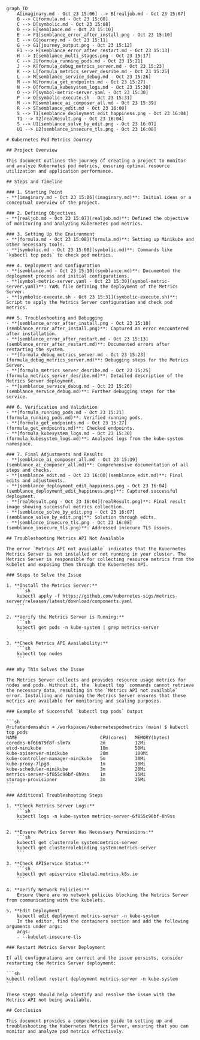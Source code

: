 ```mermaid
graph TD
    A[imaginary.md - Oct 23 15:06] --> B[realjob.md - Oct 23 15:07]
    B --> C[formula.md - Oct 23 15:08]
    C --> D[symbolic.md - Oct 23 15:08]
    D --> E[semblance.md - Oct 23 15:10]
    E --> F1[semblance_error_after_install.png - Oct 23 15:10]
    E --> G[journey.md - Oct 23 15:11]
    G --> G1[journey_output.png - Oct 23 15:12]
    F1 --> H[semblance_error_after_restart.md - Oct 23 15:13]
    H --> I[semblance_multi_stages.png - Oct 23 15:17]
    C --> J[formula_running_pods.md - Oct 23 15:21]
    J --> K[formula_debug_metrics_server.md - Oct 23 15:23]
    K --> L[formula_metrics_server_desribe.md - Oct 23 15:25]
    L --> M[semblance_service_debug.md - Oct 23 15:26]
    M --> N[formula_get_endpoints.md - Oct 23 15:27]
    N --> O[formula_kubesystem_logs.md - Oct 23 15:30]
    O --> P[symbol-metric-server.yaml - Oct 23 15:30]
    P --> Q[symbolic-execute.sh - Oct 23 15:31]
    M --> R[semblance_ai_composer_all.md - Oct 23 15:39]
    R --> S[semblance_edit.md - Oct 23 16:00]
    S --> T1[semblance_deployment_edit_happiness.png - Oct 23 16:04]
    T1 --> T2[realResult.png - Oct 23 16:04]
    S --> U1[semblance_solve_by_edit.png - Oct 23 16:07]
    U1 --> U2[semblance_insecure_tls.png - Oct 23 16:08]
```

    # Kubernetes Pod Metrics Journey

    ## Project Overview

    This document outlines the journey of creating a project to monitor and analyze Kubernetes pod metrics, ensuring optimal resource utilization and application performance.

    ## Steps and Timeline

    ### 1. Starting Point
    - **[imaginary.md - Oct 23 15:06](imaginary.md)**: Initial ideas or a conceptual overview of the project.

    ### 2. Defining Objectives
    - **[realjob.md - Oct 23 15:07](realjob.md)**: Defined the objective of monitoring and analyzing Kubernetes pod metrics.

    ### 3. Setting Up the Environment
    - **[formula.md - Oct 23 15:08](formula.md)**: Setting up Minikube and other necessary tools.
    - **[symbolic.md - Oct 23 15:08](symbolic.md)**: Commands like `kubectl top pods` to check pod metrics.

    ### 4. Deployment and Configuration
    - **[semblance.md - Oct 23 15:10](semblance.md)**: Documented the deployment process and initial configurations.
    - **[symbol-metric-server.yaml - Oct 23 15:30](symbol-metric-server.yaml)**: YAML file defining the deployment of the Metrics Server.
    - **[symbolic-execute.sh - Oct 23 15:31](symbolic-execute.sh)**: Script to apply the Metrics Server configuration and check pod metrics.

    ### 5. Troubleshooting and Debugging
    - **[semblance_error_after_install.png - Oct 23 15:10](semblance_error_after_install.png)**: Captured an error encountered after installation.
    - **[semblance_error_after_restart.md - Oct 23 15:13](semblance_error_after_restart.md)**: Documented errors after restarting the system.
    - **[formula_debug_metrics_server.md - Oct 23 15:23](formula_debug_metrics_server.md)**: Debugging steps for the Metrics Server.
    - **[formula_metrics_server_desribe.md - Oct 23 15:25](formula_metrics_server_desribe.md)**: Detailed description of the Metrics Server deployment.
    - **[semblance_service_debug.md - Oct 23 15:26](semblance_service_debug.md)**: Further debugging steps for the service.

    ### 6. Verification and Validation
    - **[formula_running_pods.md - Oct 23 15:21](formula_running_pods.md)**: Verified running pods.
    - **[formula_get_endpoints.md - Oct 23 15:27](formula_get_endpoints.md)**: Checked endpoints.
    - **[formula_kubesystem_logs.md - Oct 23 15:30](formula_kubesystem_logs.md)**: Analyzed logs from the kube-system namespace.

    ### 7. Final Adjustments and Results
    - **[semblance_ai_composer_all.md - Oct 23 15:39](semblance_ai_composer_all.md)**: Comprehensive documentation of all steps and checks.
    - **[semblance_edit.md - Oct 23 16:00](semblance_edit.md)**: Final edits and adjustments.
    - **[semblance_deployment_edit_happiness.png - Oct 23 16:04](semblance_deployment_edit_happiness.png)**: Captured successful deployment.
    - **[realResult.png - Oct 23 16:04](realResult.png)**: Final result image showing successful metrics collection.
    - **[semblance_solve_by_edit.png - Oct 23 16:07](semblance_solve_by_edit.png)**: Solution through edits.
    - **[semblance_insecure_tls.png - Oct 23 16:08](semblance_insecure_tls.png)**: Addressed insecure TLS issues.

    ## Troubleshooting Metrics API Not Available

    The error `Metrics API not available` indicates that the Kubernetes Metrics Server is not installed or not running in your cluster. The Metrics Server is responsible for collecting resource metrics from the kubelet and exposing them through the Kubernetes API.

    ### Steps to Solve the Issue

    1. **Install the Metrics Server:**
        ```sh
        kubectl apply -f https://github.com/kubernetes-sigs/metrics-server/releases/latest/download/components.yaml
        ```

    2. **Verify the Metrics Server is Running:**
        ```sh
        kubectl get pods -n kube-system | grep metrics-server
        ```

    3. **Check Metrics API Availability:**
        ```sh
        kubectl top nodes
        ```

    ### Why This Solves the Issue

    The Metrics Server collects and provides resource usage metrics for nodes and pods. Without it, the `kubectl top` commands cannot retrieve the necessary data, resulting in the `Metrics API not available` error. Installing and running the Metrics Server ensures that these metrics are available for monitoring and scaling purposes.

    ### Example of Successful `kubectl top pods` Output

    ```sh
    @rifaterdemsahin ➜ /workspaces/kubernetespodmetrics (main) $ kubectl top pods
    NAME                               CPU(cores)   MEMORY(bytes)
    coredns-6f6b679f8f-slm7x           2m           12Mi
    etcd-minikube                      10m          50Mi
    kube-apiserver-minikube            20m          100Mi
    kube-controller-manager-minikube   5m           30Mi
    kube-proxy-7lpg8                   1m           10Mi
    kube-scheduler-minikube            3m           20Mi
    metrics-server-6f855c96bf-8h9ss    1m           15Mi
    storage-provisioner                2m           25Mi
    ```

    ### Additional Troubleshooting Steps

    1. **Check Metrics Server Logs:**
        ```sh
        kubectl logs -n kube-system metrics-server-6f855c96bf-8h9ss
        ```

    2. **Ensure Metrics Server Has Necessary Permissions:**
        ```sh
        kubectl get clusterrole system:metrics-server
        kubectl get clusterrolebinding system:metrics-server
        ```

    3. **Check APIService Status:**
        ```sh
        kubectl get apiservice v1beta1.metrics.k8s.io
        ```

    4. **Verify Network Policies:**
        Ensure there are no network policies blocking the Metrics Server from communicating with the kubelets.

    5. **Edit Deployment
        kubectl edit deployment metrics-server -n kube-system
        In the editor, find the containers section and add the following arguments under args:
        args:
        - --kubelet-insecure-tls

    ### Restart Metrics Server Deployment

    If all configurations are correct and the issue persists, consider restarting the Metrics Server deployment:

    ```sh
    kubectl rollout restart deployment metrics-server -n kube-system
    ```

    These steps should help identify and resolve the issue with the Metrics API not being available.

    ## Conclusion

    This document provides a comprehensive guide to setting up and troubleshooting the Kubernetes Metrics Server, ensuring that you can monitor and analyze pod metrics effectively.

